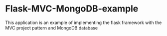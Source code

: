 # Flask-MVC-MongoDB-example
This application is an example of implementing the flask framework with the MVC project pattern and MongoDB database
